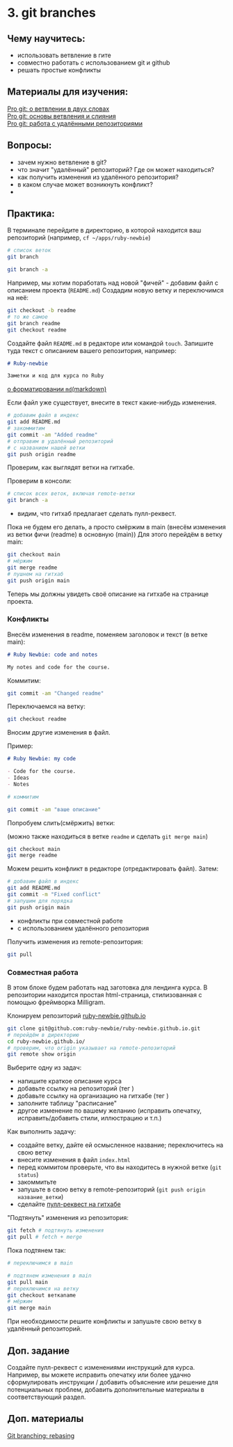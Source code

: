 # 3. git branches

## Чему научитесь:
- использовать ветвление в гите
- совместно работать с использованием git и github
- решать простые конфликты

## Материалы для изучения:

[Pro git: о ветвлении в двух словах](https://git-scm.com/book/ru/v2/%D0%92%D0%B5%D1%82%D0%B2%D0%BB%D0%B5%D0%BD%D0%B8%D0%B5-%D0%B2-Git-%D0%9E-%D0%B2%D0%B5%D1%82%D0%B2%D0%BB%D0%B5%D0%BD%D0%B8%D0%B8-%D0%B2-%D0%B4%D0%B2%D1%83%D1%85-%D1%81%D0%BB%D0%BE%D0%B2%D0%B0%D1%85)  
[Pro git: основы ветвления и слияния](https://git-scm.com/book/ru/v2/%D0%92%D0%B5%D1%82%D0%B2%D0%BB%D0%B5%D0%BD%D0%B8%D0%B5-%D0%B2-Git-%D0%9E%D1%81%D0%BD%D0%BE%D0%B2%D1%8B-%D0%B2%D0%B5%D1%82%D0%B2%D0%BB%D0%B5%D0%BD%D0%B8%D1%8F-%D0%B8-%D1%81%D0%BB%D0%B8%D1%8F%D0%BD%D0%B8%D1%8F)  
[Pro git: работа с удалёнными репозиториями](https://git-scm.com/book/ru/v2/%D0%9E%D1%81%D0%BD%D0%BE%D0%B2%D1%8B-Git-%D0%A0%D0%B0%D0%B1%D0%BE%D1%82%D0%B0-%D1%81-%D1%83%D0%B4%D0%B0%D0%BB%D1%91%D0%BD%D0%BD%D1%8B%D0%BC%D0%B8-%D1%80%D0%B5%D0%BF%D0%BE%D0%B7%D0%B8%D1%82%D0%BE%D1%80%D0%B8%D1%8F%D0%BC%D0%B8#r_fetching_and_pulling)  

## Вопросы:
- зачем нужно ветвление в git?  
- что значит "удалённый" репозиторий? Где он может находиться?  
- как получить изменения из удалённого репозитория?  
- в каком случае может возникнуть конфликт?  
- 

## Практика:

В терминале перейдите в директорию, в которой находится ваш репозиторий (например, `cf ~/apps/ruby-newbie`)

```bash
# список веток
git branch

git branch -a
```

Например, мы хотим поработать над новой "фичей" - добавим файл с описанием проекта (`README.md`)
Создадим новую ветку и переключимся на неё:

```bash
git checkout -b readme
# то же самое
git branch readme
git checkout readme
```

Создайте файл `README.md` в редакторе или командой `touch`.
Запишите туда текст с описанием вашего репозитория, например:

```markdown
# Ruby-newbie

Заметки и код для курса по Ruby
```

[о форматировании `md`(markdown)](https://docs.github.com/ru/get-started/writing-on-github/getting-started-with-writing-and-formatting-on-github/basic-writing-and-formatting-syntax)

Если файл уже существует, внесите в текст какие-нибудь изменения.

```bash
# добавим файл в индекс
git add README.md
# закоммитим
git commit -am "Added readme"
# отправим в удалённый репозиторий
# с названием нашей ветки
git push origin readme
```

Проверим, как выглядят ветки на гитхабе.

Проверим в консоли:
```bash
# список всех веток, включая remote-ветки
git branch -a
```

+ видим, что гитхаб предлагает сделать пулл-реквест.

Пока не будем его делать, а просто смёржим в main (внесём изменения из ветки фичи (readme) в основную (main))
Для этого перейдём в ветку main:

```bash
git checkout main
# мёржим
git merge readme
# пушнем на гитхаб
git push origin main
```

Теперь мы должны увидеть своё описание на гитхабе на странице проекта.

### Конфликты

Внесём изменения в readme, поменяем заголовок и текст (в ветке main):

```markdown
# Ruby Newbie: code and notes

My notes and code for the course.
```

Коммитим:

```bash
git commit -am "Changed readme"
```

Переключаемся на ветку:
```bash
git checkout readme
```

Вносим другие изменения в файл.

Пример:

```markdown
# Ruby Newbie: my code

- Code for the course.
- Ideas
- Notes
```

```bash
# коммитим

git commit -am "ваше описание"
```
Попробуем слить(смёржить) ветки:

(можно также находиться в ветке `readme` и сделать `git merge main`)
```bash
git checkout main
git merge readme
```

Можем решить конфликт в редакторе (отредактировать файл).
Затем:

```bash
# добавим файл в индекс
git add README.md
git commit -m "Fixed conflict"
# запушим для порядка
git push origin main
```

- конфликты при совместной работе
- с использованием удалённого репозитория

Получить изменения из remote-репозитория:

```bash
git pull
```

### Совместная работа

В этом блоке будем работать над заготовка для лендинга курса. В репозитории находится простая html-страница, стилизованная с помощью фреймворка Milligram.

Клонируем репозиторий [ruby-newbie.github.io](https://github.com/ruby-newbie/ruby-newbie.github.io)
```bash
git clone git@github.com:ruby-newbie/ruby-newbie.github.io.git
# перейдём в директорию
cd ruby-newbie.github.io/
# проверим, что origin указывает на remote-репозиторий
git remote show origin
```

Выберите одну из задач:
- напишите краткое описание курса
- добавьте ссылку на репозиторий (тег [<a>](https://developer.mozilla.org/ru/docs/Web/HTML/Element/a))
- добавьте ссылку на организацию на гитхабе (тег [<a>](https://developer.mozilla.org/ru/docs/Web/HTML/Element/a))
- заполните таблицу "расписание"
- другое изменение по вашему желанию (исправить опечатку, исправить/добавить стили, иллюстрацию и т.п.)

Как выполнить задачу:

- создайте ветку, дайте ей осмысленное название; переключитесь на свою ветку
- внесите изменения в файл `index.html`
- перед коммитом проверьте, что вы находитесь в нужной ветке (`git status`)
- закоммитьте
- запушьте в свою ветку в remote-репозиторий (`git push origin название_ветки`)
- сделайте [пулл-реквест на гитхабе](https://docs.github.com/en/pull-requests/collaborating-with-pull-requests/proposing-changes-to-your-work-with-pull-requests/creating-a-pull-request?tool=webui)


"Подтянуть" изменения из репозитория:

```bash
git fetch # подтянуть изменения
git pull # fetch + merge
```

Пока подтянем так:

```bash
# переключимся в main

# подтянем изменения в main
git pull main
# переключимся на ветку
git checkout веткаname
# мёржим
git merge main
```

При необходимости решите конфликты и запушьте свою ветку в удалённый репозиторий.

## Доп. задание

Создайте пулл-реквест с изменениями инструкций для курса. Например, вы можете исправить опечатку или более удачно сформулировать инструкции / добавить объяснение или решение для потенциальных проблем, добавить дополнительные материалы в соответствующий раздел.

## Доп. материалы

[Git branching: rebasing](https://git-scm.com/book/en/v2/Git-Branching-Rebasing)
